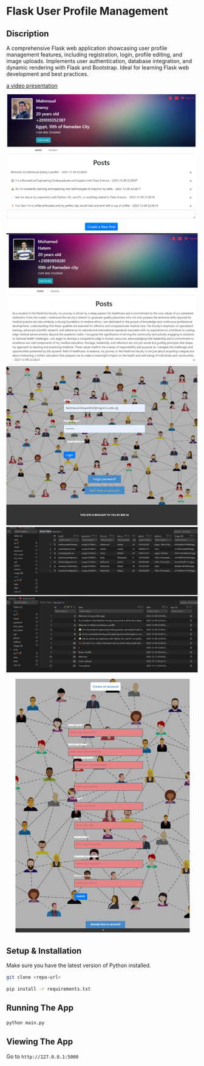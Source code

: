 # Flask User Profile Management

## Discription
A comprehensive Flask web application showcasing user profile management features, including registration, login, profile editing, and image uploads. Implements user authentication, database integration, and dynamic rendering with Flask and Bootstrap. Ideal for learning Flask web development and best practices.

[a video presentation](https://drive.google.com/file/d/1hwISKuoGXkUZUnUkge7NuuITEzsCt7Sv/view)

![My Profile](2.jpg)
![a Friend Profile](3.jpg)
![Login Profile](5.jpeg)
![User Database](user_database.jpg)
![Database Posts](database_posts.jpg)

<div style="text-align:center">
    <img src="4.jpeg" alt="Sign UP">
</div>

## Setup & Installation

Make sure you have the latest version of Python installed.

```bash
git clone <repo-url>
```

```bash
pip install -r requirements.txt
```

## Running The App

```bash
python main.py
```

## Viewing The App

Go to `http://127.0.0.1:5000`
